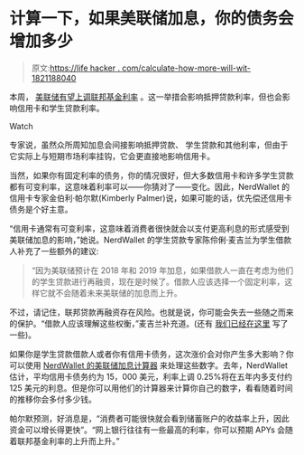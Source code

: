 # 计算一下，如果美联储加息，你的债务会增加多少

> 原文:[https://life hacker . com/calculate-how-more-will-wit-1821188040](https://lifehacker.com/calculate-how-much-more-expensive-your-debt-will-be-wit-1821188040)

本周， [美联储有望上调联邦基金利率](https://www.nytimes.com/2017/12/10/business/federal-reserve-interest-rates.html?_r=0) 。这一举措会影响抵押贷款利率，但也会影响信用卡和学生贷款利率。

Watch

专家说，虽然众所周知加息会间接影响抵押贷款、 学生贷款和其他利率，但由于它实际上与短期市场利率挂钩，它会更直接地影响信用卡。

当然，如果你有固定利率的债务，你的情况很好，但大多数信用卡和许多学生贷款都有可变利率，这意味着利率可以——你猜对了——变化。因此，NerdWallet 的信用卡专家金伯利·帕尔默(Kimberly Palmer)说，如果可能的话，优先偿还信用卡债务是个好主意。

“信用卡通常有可变利率，这意味着消费者很快就会以支付更高利息的形式感受到美联储加息的影响，”她说。NerdWallet 的学生贷款专家陈伶俐·麦吉兰为学生借款人补充了一些额外的建议:

> “因为美联储预计在 2018 年和 2019 年加息，如果借款人一直在考虑为他们的学生贷款进行再融资，现在是时候了。借款人应该选择一个固定利率，这样它就不会随着未来美联储的加息而上升。

不过，请记住，联邦贷款再融资存在风险。也就是说，你可能会失去一些随之而来的保护。“借款人应该理解这些权衡，”麦吉兰补充道。(还有 [我们已经在这里](https://lifehacker.com/the-risks-associated-with-refinancing-your-student-loan-1773920548) 写了一些)。

如果你是学生贷款借款人或者你有信用卡债务，这次涨价会对你产生多大影响？你可以使用 [NerdWallet 的美联储加息计算器](https://www.nerdwallet.com/blog/finance/fed-rate-hike-credit-card-student-loans-calculator/) 来处理这些数字。去年，NerdWallet 估计，平均信用卡债务约为 15，000 美元，利率上调 0.25%将在五年内多支付约 125 美元的利息。但是你可以用他们的计算器来计算你自己的数字，看看随着时间的推移你会多付多少钱。

帕尔默预测，好消息是，“消费者可能很快就会看到储蓄账户的收益率上升，因此资金可以增长得更快”。“网上银行往往有一些最高的利率，你可以预期 APYs 会随着联邦基金利率的上升而上升。”